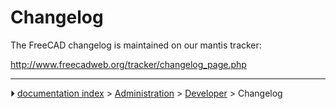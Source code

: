 # Changelog
The FreeCAD changelog is maintained on our mantis tracker:

<http://www.freecadweb.org/tracker/changelog_page.php>



---
⏵ [documentation index](../README.md) > [Administration](Category_Administration.md) > [Developer](Category_Developer.md) > Changelog
